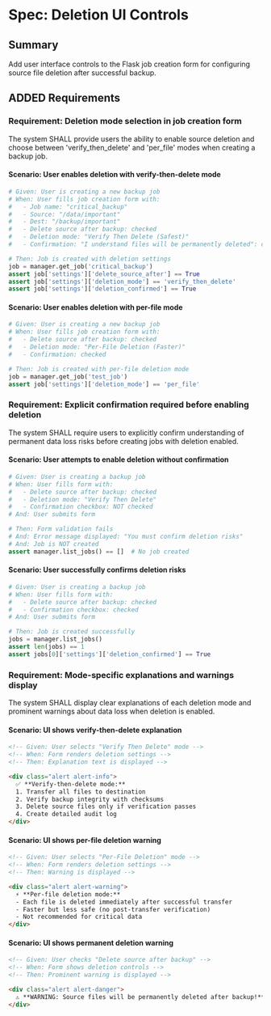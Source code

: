 # Spec: Deletion UI Controls

## Summary
Add user interface controls to the Flask job creation form for configuring source file deletion after successful backup.

## ADDED Requirements

### Requirement: Deletion mode selection in job creation form
The system SHALL provide users the ability to enable source deletion and choose between 'verify_then_delete' and 'per_file' modes when creating a backup job.

#### Scenario: User enables deletion with verify-then-delete mode
```python
# Given: User is creating a new backup job
# When: User fills job creation form with:
#   - Job name: "critical_backup"
#   - Source: "/data/important"
#   - Dest: "/backup/important"
#   - Delete source after backup: checked
#   - Deletion mode: "Verify Then Delete (Safest)"
#   - Confirmation: "I understand files will be permanently deleted": checked

# Then: Job is created with deletion settings
job = manager.get_job('critical_backup')
assert job['settings']['delete_source_after'] == True
assert job['settings']['deletion_mode'] == 'verify_then_delete'
assert job['settings']['deletion_confirmed'] == True
```

#### Scenario: User enables deletion with per-file mode
```python
# Given: User is creating a new backup job
# When: User fills job creation form with:
#   - Delete source after backup: checked
#   - Deletion mode: "Per-File Deletion (Faster)"
#   - Confirmation: checked

# Then: Job is created with per-file deletion mode
job = manager.get_job('test_job')
assert job['settings']['deletion_mode'] == 'per_file'
```

### Requirement: Explicit confirmation required before enabling deletion
The system SHALL require users to explicitly confirm understanding of permanent data loss risks before creating jobs with deletion enabled.

#### Scenario: User attempts to enable deletion without confirmation
```python
# Given: User is creating a backup job
# When: User fills form with:
#   - Delete source after backup: checked
#   - Deletion mode: "Verify Then Delete"
#   - Confirmation checkbox: NOT checked
# And: User submits form

# Then: Form validation fails
# And: Error message displayed: "You must confirm deletion risks"
# And: Job is NOT created
assert manager.list_jobs() == []  # No job created
```

#### Scenario: User successfully confirms deletion risks
```python
# Given: User is creating a backup job
# When: User fills form with:
#   - Delete source after backup: checked
#   - Confirmation checkbox: checked
# And: User submits form

# Then: Job is created successfully
jobs = manager.list_jobs()
assert len(jobs) == 1
assert jobs[0]['settings']['deletion_confirmed'] == True
```

### Requirement: Mode-specific explanations and warnings display
The system SHALL display clear explanations of each deletion mode and prominent warnings about data loss when deletion is enabled.

#### Scenario: UI shows verify-then-delete explanation
```html
<!-- Given: User selects "Verify Then Delete" mode -->
<!-- When: Form renders deletion settings -->
<!-- Then: Explanation text is displayed -->

<div class="alert alert-info">
  ✅ **Verify-then-delete mode:**
  1. Transfer all files to destination
  2. Verify backup integrity with checksums
  3. Delete source files only if verification passes
  4. Create detailed audit log
</div>
```

#### Scenario: UI shows per-file deletion warning
```html
<!-- Given: User selects "Per-File Deletion" mode -->
<!-- When: Form renders deletion settings -->
<!-- Then: Warning is displayed -->

<div class="alert alert-warning">
  ⚡ **Per-file deletion mode:**
  - Each file is deleted immediately after successful transfer
  - Faster but less safe (no post-transfer verification)
  - Not recommended for critical data
</div>
```

#### Scenario: UI shows permanent deletion warning
```html
<!-- Given: User checks "Delete source after backup" -->
<!-- When: Form shows deletion controls -->
<!-- Then: Prominent warning is displayed -->

<div class="alert alert-danger">
  ⚠️ **WARNING: Source files will be permanently deleted after backup!**
</div>
```
